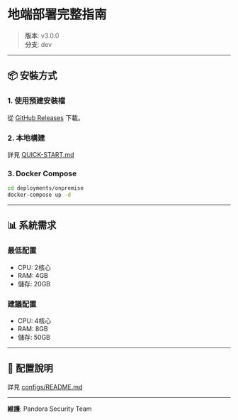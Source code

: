 # 地端部署完整指南

> **版本**: v3.0.0  
> **分支**: dev

---

## 📦 安裝方式

### 1. 使用預建安裝檔

從 [GitHub Releases](https://github.com/your-org/pandora_box_console_IDS-IPS/releases) 下載。

### 2. 本地構建

詳見 [QUICK-START.md](QUICK-START.md)

### 3. Docker Compose

```bash
cd deployments/onpremise
docker-compose up -d
```

---

## 📊 系統需求

### 最低配置
- CPU: 2核心
- RAM: 4GB
- 儲存: 20GB

### 建議配置
- CPU: 4核心
- RAM: 8GB
- 儲存: 50GB

---

## 🔧 配置說明

詳見 [configs/README.md](../../configs/README.md)

---

**維護**: Pandora Security Team

